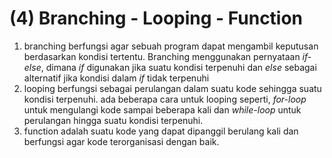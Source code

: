 # (4) Branching - Looping - Function

1. branching berfungsi agar sebuah program dapat mengambil keputusan berdasarkan kondisi tertentu. Branching menggunakan pernyataan *if-else*, dimana *if* digunakan jika suatu kondisi terpenuhi dan *else* sebagai alternatif jika kondisi dalam *if* tidak terpenuhi
2. looping berfungsi sebagai perulangan dalam suatu kode sehingga suatu kondisi terpenuhi. ada beberapa cara untuk looping seperti, *for-loop* untuk mengulangi kode sampai beberapa kali dan *while-loop* untuk perulangan hingga suatu kondisi terpenuhi.
3. function adalah suatu kode yang dapat dipanggil berulang kali dan berfungsi agar kode terorganisasi dengan baik.
